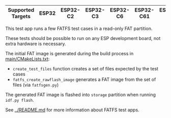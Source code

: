 | Supported Targets | ESP32 | ESP32-C2 | ESP32-C3 | ESP32-C6 | ESP32-C61 | ESP32-H2 | ESP32-P4 | ESP32-S2 | ESP32-S3 |
| ----------------- | ----- | -------- | -------- | -------- | --------- | -------- | -------- | -------- | -------- |

This test app runs a few FATFS test cases in a read-only FAT partition.

These tests should be possible to run on any ESP development board, not extra hardware is necessary.

The initial FAT image is generated during the build process in [main/CMakeLists.txt](main/CMakeLists.txt):
- `create_test_files` function creates a set of files expected by the test cases
- `fatfs_create_rawflash_image` generates a FAT image from the set of files (via `fatfsgen.py`)

The generated FAT image is flashed into `storage` partition when running `idf.py flash`.

See [../README.md](../README.md) for more information about FATFS test apps.
